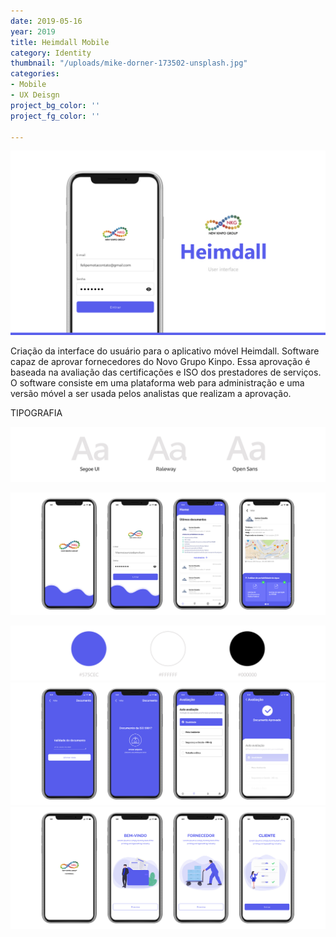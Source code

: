 ```yaml
---
date: 2019-05-16
year: 2019
title: Heimdall Mobile
category: Identity
thumbnail: "/uploads/mike-dorner-173502-unsplash.jpg"
categories:
- Mobile
- UX Deisgn
project_bg_color: ''
project_fg_color: ''

---
```

![](/uploads/intro.jpg)

Criação da interface do usuário para o aplicativo móvel Heimdall. Software capaz de aprovar fornecedores do Novo Grupo Kinpo. Essa aprovação é baseada na avaliação das certificações e ISO dos prestadores de serviços. O software consiste em uma plataforma web para administração e uma versão móvel a ser usada pelos analistas que realizam a aprovação.

TIPOGRAFIA

![](/uploads/1-font.jpg)

![](/uploads/2-apresentacao.jpg)

![](/uploads/color.jpg)![](/uploads/3-apresentacao.jpg)![](/uploads/1-apresentacao.jpg)